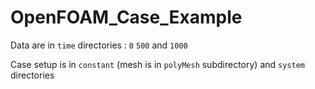 # OpenFOAM_Case_Example

Data are in `time` directories : `0` `500` and `1000`

Case setup is in `constant` (mesh is in `polyMesh` subdirectory) and `system` directories 
